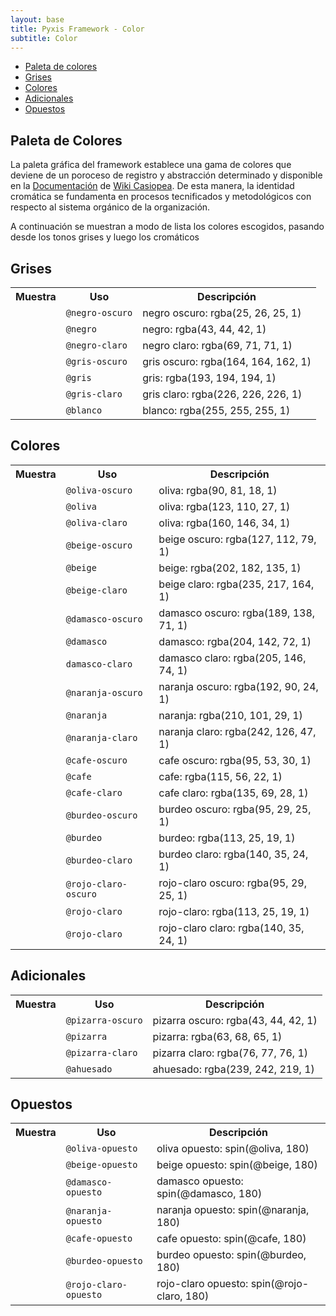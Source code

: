 ```yaml
---
layout: base
title: Pyxis Framework - Color
subtitle: Color
---
```


<div class='col-lg-5 col-md-5 oculto-sm oculto-xs'>
<a name='ancla' id='a'></a>
<div class='menu-affix alto-affix'>
<div data-spy="affix" data-offset-top="220">
    <ul>
        <li><a class='xs gris-oscuro gruesa' href='#titulo-uno'>Paleta de colores</a></li>
        <li><a class='xs gris-oscuro gruesa' href='#titulo-dos'>Grises</a></li>
        <li><a class='xs gris-oscuro gruesa' href='#titulo-tres'>Colores</a></li>
        <li><a class='xs gris-oscuro gruesa' href='#titulo-cuatro'>Adicionales</a></li>
        <li><a class='xs gris-oscuro gruesa' href='#titulo-cinco'>Opuestos</a></li>
    </ul>
</div>
</div>
</div>

<div class='col-lg-19 col-lg-offset-0 col-md-18 col-md-offset-1'>

<h2 class="rojo-claro">Paleta de Colores</h2><a name="titulo-uno"></a>

<!-- descripción -->

<p>La paleta gráfica del framework establece una gama de colores que deviene de un poroceso de registro y abstracción determinado y disponible en la <a href="http://wiki.ead.pucv.cl/index.php/Pyxis_framework:_Experiencia_gr%C3%A1fica_de_una_organizaci%C3%B3n#Paleta_de_colores">Documentación</a> de <a href='http://wiki.ead.pucv.cl/index.php/Casiopea'>Wiki Casiopea</a>. De esta manera, la identidad cromática se fundamenta en procesos tecnificados y metodológicos con respecto al sistema orgánico de la organización.</p>

<p> A continuación se muestran a modo de lista los colores escogidos, pasando desde los tonos grises y luego los cromáticos</p>

<!-- colores nuevos -->

<h2 class='rojo-claro'>Grises</h2><a name="titulo-dos"></a>

<table class='w100 centrado-vertical'>
<tr>
    <th class='w20'>Muestra</th>
    <th class='w30'>Uso</th>
    <th class='w50'>Descripción</th>
</tr>
<tr>
    <td><div class='caja fondo-negro-oscuro'></div></td>
    <td><code>@negro-oscuro</code></td>
    <td>negro oscuro: rgba(25, 26, 25, 1)</td>
</tr>
<tr>
    <td><div class='caja fondo-negro'></div></td>
    <td><code>@negro</code></td>
    <td>negro: rgba(43, 44, 42, 1) </td>
</tr>
<tr>
    <td><div class='caja fondo-negro-claro'></div></td>
    <td><code>@negro-claro</code></td>
    <td>negro claro: rgba(69, 71, 71, 1)</td>
</tr>
<tr>
    <td><div class='caja fondo-gris-oscuro'></div></td>
    <td><code>@gris-oscuro</code></td>
    <td>gris oscuro: rgba(164, 164, 162, 1)</td>
</tr>
<tr>
    <td><div class='caja fondo-gris'></div></td>
    <td><code>@gris</code></td>
    <td>gris: rgba(193, 194, 194, 1)</td>
</tr>
<tr>
    <td><div class='caja fondo-gris-claro'></div></td>
    <td><code>@gris-claro</code></td>
    <td>gris claro: rgba(226, 226, 226, 1)</td>
</tr>
<tr>
    <td><div class='caja fondo-blanco sombra'></div></td>
    <td><code>@blanco</code></td>
    <td>blanco: rgba(255, 255, 255, 1)</td>
</tr>
</table>

<h2 class='rojo-claro'>Colores</h2><a name="titulo-tres"></a>

<table class='w100'>
<tr>
    <th class='w20'>Muestra</th>
    <th class='w30'>Uso</th>
    <th class='w50'>Descripción</th>
</tr>
<tr>
    <td><div class='caja fondo-oliva-oscuro'></div></td>
    <td><code>@oliva-oscuro</code></td>
    <td>oliva: rgba(90, 81, 18, 1)</td>
</tr>
<tr>
    <td><div class='caja fondo-oliva'></div></td>
    <td><code>@oliva</code></td>
    <td>oliva: rgba(123, 110, 27, 1)</td>
</tr>
<tr>
    <td><div class='caja fondo-oliva-claro'></div></td>
    <td><code>@oliva-claro</code></td>
    <td>oliva: rgba(160, 146, 34, 1)</td>
</tr>
<tr>
    <td><div class='caja fondo-beige-oscuro'></div></td>
    <td><code>@beige-oscuro</code></td>
    <td>beige oscuro: rgba(127, 112, 79, 1)</td>
</tr>
<tr>
    <td><div class='caja fondo-beige'></div></td>
    <td><code>@beige</code></td>
    <td>beige: rgba(202, 182, 135, 1)</td>
</tr>
<tr>
    <td><div class='caja fondo-beige-claro'></div></td>
    <td><code>@beige-claro</code></td>
    <td>beige claro: rgba(235, 217, 164, 1)</td>
</tr>
<tr>
    <td><div class='caja fondo-damasco-oscuro'></div></td>
    <td><code>@damasco-oscuro</code></td>
    <td>damasco oscuro: rgba(189, 138, 71, 1)</td>
</tr>
<tr>
    <td><div class='caja fondo-damasco'></div></td>
    <td><code>@damasco</code></td>
    <td>damasco: rgba(204, 142, 72, 1)</td>
</tr>
<tr>
    <td><div class='caja fondo-damasco-claro'></div></td>
    <td><code>damasco-claro</code></td>
    <td>damasco claro: rgba(205, 146, 74, 1)</td>
</tr>
<tr>
    <td><div class='caja fondo-naranja-oscuro'></div></td>
    <td><code>@naranja-oscuro</code></td>
    <td>naranja oscuro: rgba(192, 90, 24, 1)</td>
</tr>
<tr>
    <td><div class='caja fondo-naranja'></div></td>
    <td><code>@naranja</code></td>
    <td>naranja: rgba(210, 101, 29, 1)</td>
</tr>
<tr>
    <td><div class='caja fondo-naranja-claro'></div></td>
    <td><code>@naranja-claro</code></td>
    <td>naranja claro: rgba(242, 126, 47, 1)</td>
</tr>
<tr>
    <td><div class='caja fondo-cafe-oscuro'></div></td>
    <td><code>@cafe-oscuro</code></td>
    <td>cafe oscuro: rgba(95, 53, 30, 1)</td>
</tr>
<tr>
    <td><div class='caja fondo-cafe'></div></td>
    <td><code>@cafe</code></td>
    <td>cafe: rgba(115, 56, 22, 1)</td>
</tr>
<tr>
    <td><div class='caja fondo-cafe-claro'></div></td>
    <td><code>@cafe-claro</code></td>
    <td>cafe claro: rgba(135, 69, 28, 1)</td>
</tr>
<tr>
    <td><div class='caja fondo-burdeo-oscuro'></div></td>
    <td><code>@burdeo-oscuro</code></td>
    <td>burdeo oscuro: rgba(95, 29, 25, 1)</td>
</tr>
<tr>
    <td><div class='caja fondo-burdeo'></div></td>
    <td><code>@burdeo</code></td>
    <td>burdeo: rgba(113, 25, 19, 1)</td>
</tr>
<tr>
    <td><div class='caja fondo-burdeo-claro'></div></td>
    <td><code>@burdeo-claro</code></td>
    <td>burdeo claro: rgba(140, 35, 24, 1)</td>
</tr>
<tr>
    <td><div class='caja fondo-rojo-claro-oscuro'></div></td>
    <td><code>@rojo-claro-oscuro</code></td>
    <td>rojo-claro oscuro: rgba(95, 29, 25, 1)</td>
</tr>
<tr>
    <td><div class='caja fondo-rojo-claro'></div></td>
    <td><code>@rojo-claro</code></td>
    <td>rojo-claro: rgba(113, 25, 19, 1)</td>
</tr>
<tr>
    <td><div class='caja fondo-rojo-claro'></div></td>
    <td><code>@rojo-claro</code></td>
    <td>rojo-claro claro: rgba(140, 35, 24, 1)</td>
</tr>

</table>

<h2 class='rojo-claro'>Adicionales</h2><a name="titulo-cuatro"></a>


<table class='w100 centrado-vertical'>
<tr>
    <th class='w20'>Muestra</th>
    <th class='w30'>Uso</th>
    <th class='w50'>Descripción</th>
</tr>
<tr>
    <td><div class='caja fondo-pizarra-oscuro'></div></td>
    <td><code>@pizarra-oscuro</code></td>
    <td>pizarra oscuro: rgba(43, 44, 42, 1)</td>
</tr>
<tr>
    <td><div class='caja fondo-pizarra'></div></td>
    <td><code>@pizarra</code></td>
    <td>pizarra: rgba(63, 68, 65, 1) </td>
</tr>
<tr>
    <td><div class='caja fondo-pizarra-claro'></div></td>
    <td><code>@pizarra-claro</code></td>
    <td>pizarra claro: rgba(76, 77, 76, 1)</td>
</tr>
<tr>
    <td><div class='caja fondo-ahuesado'></div></td>
    <td><code>@ahuesado</code></td>
    <td>ahuesado: rgba(239, 242, 219, 1)</td>
</tr>
</table>

<h2 class='rojo-claro'>Opuestos</h2><a name="titulo-cinco"></a>

<table class='w100 centrado-vertical'>
<tr>
    <th class='w20'>Muestra</th>
    <th class='w30'>Uso</th>
    <th class='w50'>Descripción</th>
</tr>
<tr>
    <td><div class='caja fondo-oliva-opuesto'></div></td>
    <td><code>@oliva-opuesto</code></td>
    <td>oliva opuesto: spin(@oliva, 180)</td>
</tr>
<tr>
    <td><div class='caja fondo-beige-opuesto'></div></td>
    <td><code>@beige-opuesto</code></td>
    <td>beige opuesto: spin(@beige, 180)</td>
</tr>
<tr>
    <td><div class='caja fondo-damasco-opuesto'></div></td>
    <td><code>@damasco-opuesto</code></td>
    <td>damasco opuesto: spin(@damasco, 180)</td>
</tr>
<tr>
    <td><div class='caja fondo-naranja-opuesto'></div></td>
    <td><code>@naranja-opuesto</code></td>
    <td>naranja opuesto: spin(@naranja, 180)</td>
</tr>
<tr>
    <td><div class='caja fondo-cafe-opuesto'></div></td>
    <td><code>@cafe-opuesto</code></td>
    <td>cafe opuesto: spin(@cafe, 180)</td>
</tr>
<tr>
    <td><div class='caja fondo-burdeo-opuesto'></div></td>
    <td><code>@burdeo-opuesto</code></td>
    <td>burdeo opuesto: spin(@burdeo, 180)</td>
</tr>
<tr>
    <td><div class='caja fondo-rojo-claro-opuesto'></div></td>
    <td><code>@rojo-claro-opuesto</code></td>
    <td>rojo-claro opuesto: spin(@rojo-claro, 180)</td>
</tr>
</table>


<!-- fin colores nuevos -->

</div><!-- fin de pag -->